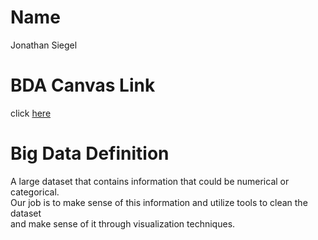 # Name
Jonathan Siegel
# BDA Canvas Link
click [here](https://sdsu.instructure.com/courses/186022)
# Big Data Definition
A large dataset that contains information that could be numerical or categorical.  
Our job is to make sense of this information and utilize tools to clean the dataset  
and make sense of it through visualization techniques.
